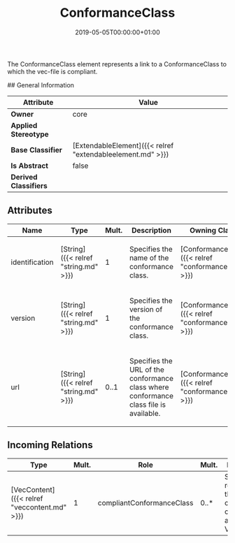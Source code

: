 ﻿---
title: ConformanceClass
toc: false
type: specs
date: "2019-05-05T00:00:00+01:00"
draft: false
menu_name: vec120

# Prev/next pager order (if `docs_section_pager` enabled in `params.toml`)
weight: 
---
<html>   <head>     </head>   <body>     <p> The ConformanceClass element represents a link to a ConformanceClass to which the vec-file is compliant.      </p>    </body> </html> 
## General Information

| Attribute               | Value |
|-------------------------|-------|
| **Owner**               | core |
| **Applied Stereotype**  |   |
| **Base Classifier**     | [ExtendableElement]({{< relref "extendableelement.md" >}})<br/>  |
| **Is Abstract**         | false |
| **Derived Classifiers** |   |


## Attributes
|  Name  |  Type  |  Mult.  |  Description  |  Owning Classifier  |
|--------|--------|---------|---------------|--------------|
|identification | [String]({{< relref "string.md" >}}) | 1 | <html><body><p>Specifies the name of the conformance class. </p></body></html> | [ConformanceClass]({{< relref "conformanceclass.md" >}}) |
|version | [String]({{< relref "string.md" >}}) | 1 | <html>   <head>     </head>   <body>     <p> Specifies the version of the conformance class.      </p>    </body> </html>  | [ConformanceClass]({{< relref "conformanceclass.md" >}}) |
|url | [String]({{< relref "string.md" >}}) | 0..1 | <html><body><p>Specifies the URL of the conformance class where conformance class file is available. </p></body></html> | [ConformanceClass]({{< relref "conformanceclass.md" >}}) |

##  Incoming Relations
|    Type  |   Mult.  |   Role    |   Mult.   |   Description  |
|----------|----------|-----------|-----------|----------------|
| [VecContent]({{< relref "veccontent.md" >}}) | 1 | compliantConformanceClass | 0..* | Specifies references to the conformance classes that apply to the VEC-file.   |
